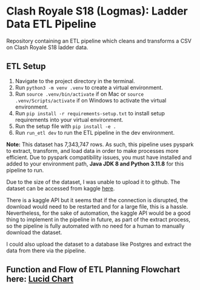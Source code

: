 # Clash Royale S18 (Logmas): Ladder Data ETL Pipeline
Repository containing an ETL pipeline which cleans and transforms a CSV on Clash Royale S18 ladder data.

## ETL Setup

1. Navigate to the project directory in the terminal.
2. Run `python3 -m venv .venv` to create a virtual environment.
3. Run `source .venv/bin/activate` if on Mac or `source .venv/Scripts/activate` if on Windows to activate the virtual environment.
4. Run `pip install -r requirements-setup.txt` to install setup requirements into your virtual environment.
5. Run the setup file with `pip install -e .`
6. Run `run_etl dev` to run the ETL pipeline in the dev environment.

**Note:** This dataset has 7,343,747 rows. As such, this pipeline uses pyspark to extract, transform, and load data in order to make processes more efficient.
Due to pyspark compatibility issues, you must have installed and added to your environment path, **Java JDK 8 and Python 3.11.8** for this pipeline to run.

Due to the size of the dataset, I was unable to upload it to github. The dataset can be accessed from kaggle [here](https://www.kaggle.com/datasets/bwandowando/clash-royale-season-18-dec-0320-dataset).

There is a kaggle API but it seems that if the connection is disrupted, the download would need to be restarted and for a large file, this is a hassle. Nevertheless, for the sake of automation, the kaggle API would be a good thing to implement in the pipeline in future, as part of the extract process, so the pipeline is fully automated with no need for a human to manually download the dataset.

I could also upload the dataset to a database like Postgres and extract the data from there via the pipeline.

## Function and Flow of ETL Planning Flowchart here: [Lucid Chart](https://lucid.app/lucidchart/42f58c41-dad1-47f1-a884-5855c2e8cbb8/edit?viewport_loc=41%2C-359%2C3068%2C1341%2C0_0&invitationId=inv_a1117dca-caff-43d5-a694-9fbec5e866b9)
